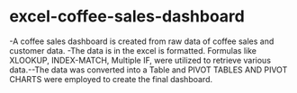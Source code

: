 # excel-coffee-sales-dashboard

-A coffee sales dashboard is created from raw data of coffee sales and customer data. -The data is in the excel is formatted. Formulas like XLOOKUP, INDEX-MATCH, Multiple IF,  were utilized to retrieve various data.--The data was converted into a Table and PIVOT TABLES AND PIVOT CHARTS were employed to create the final dashboard. 



